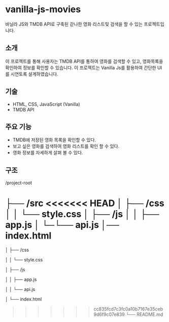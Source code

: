 # vanilla-js-movies

바닐라 JS와 TMDB API로 구축된 갇나한 영화 리스트및 검색을 할 수 있는 프로젝트입니다.

## 소개

이 프로젝트를 통해 사용자는 TMDB API를 통하여 영화를 검색할 수 있고, 영화목록을 확인하여 정보를 확인할 수 있습니다.
이 프로젝트는 Vanilla Js를 활용하여 간단한 UI를 시연토록 설계하였습니다.

## 기술

- HTML, CSS, JavaScript (Vanilla)
- TMDB API

## 주요 기능

- TMDB에 저장된 영화 목록을 확인할 수 있다.
- 보고 싶은 영화를 검색하여 영화 리스트를 확인 할 수 있다.
- 영화 정보를 자세하게 살펴 볼 수 있다.

## 구조

/project-root

├── /src
<<<<<<< HEAD
│ ├── /css
│ │ └── style.css
│ ├── /js
│ │ ├── app.js
│ └─└── api.js
│── index.html
=======

│   ├── /css

│   │   └── style.css

│   ├── /js

│   │   ├── app.js

│   │   └── api.js

│   └── index.html

>>>>>>> cc835fcd7c3fc0a10b7167e35ceb9d6f9c07e839
└── README.md

